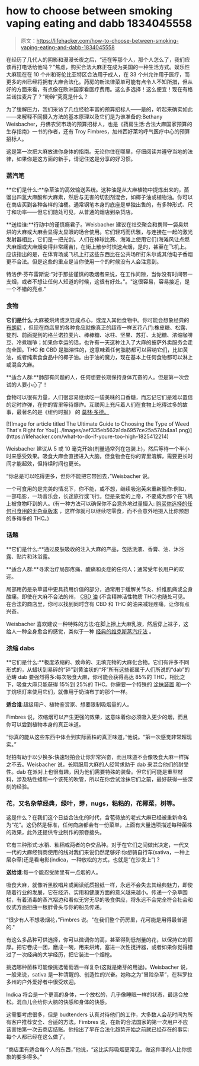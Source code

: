# how to choose between smoking vaping eating and dabb 1834045558

> 原文：<https://lifehacker.com/how-to-choose-between-smoking-vaping-eating-and-dabb-1834045558>

在经历了几代人的阴影和漫漫长夜之后，“还在等那个人，那个人怎么了，我们应该再打电话给他吗？”焦虑，购买合法大麻正在成为美国的一种生活方式。娱乐性大麻现在在 10 个州和哥伦比亚特区合法用于成人，在 33 个州允许用于医疗，而更多的州已经将拥有大麻合法化。药房的新法律菜单可能有点令人不知所措，但从好的方面来看，有点像在欧洲国家看医疗费用。这么多选择！这么便宜！现在有格兰诺拉麦片了？“粉碎”究竟是什么？

为了缓解压力，我们采访了几位经验丰富的预算招标人——是的，听起来确实如此——来解释不同摄入方法的基本原理以及它们是为谁准备的:Bethany Weisbacher，丹佛农贸市场的预算招标人，也是《药房生活:合法大麻国家预算的生存指南》一书的作者，还有 Troy Fimbres，加州西好莱坞呼气医疗中心的预算招标人。



这是第一次把大麻放进你身体的指南。无论你住在哪里，仔细阅读并遵守当地的法律，如果你是这方面的新手，请记住这是分享的好习惯。

### **蒸汽笔**

**它们是什么:**杂草油的高效输送系统。这种油是从大麻植物中提炼出来的，蒸馏出四氢大麻酚和大麻素，然后与无害的切割剂混合，如椰子油或植物油。你可以在商店买到各种各样的油桶。通常钢笔本身的底座是单独出售的，有多种形式、尺寸和功率——但它们随处可见，从普通的烟店到杂货店。

**送给谁:**行动中的谨慎瘾君子。Weisbacher 建议在社交聚会和携带一袋臭烘烘的大麻或大麻会显得太显眼的场合使用。它们轻巧而优雅，与连接在一起的激光发射器相比，它们是一把光剑。人们在棒球比赛、海滩上使用它们(海滩风让点燃大麻烟或大麻烟变得非常痛苦)，在街上散步时快速点烟，是的，甚至在飞机上。应该指出的是，在体育场或飞机上打这些东西比在公共场所打朱尔或其他电子香烟更不合法。但是这些的重点是当你使用一个的时候没有人会注意到。



特洛伊·芬布雷斯说:“对于那些谨慎的吸烟者来说，在工作间隙，当你没有时间带一支烟，或者不想让任何人知道的时候，这很有好处。”。"这很容易，容易接近，是一个不错的亮点."

### **食物**

**它们是什么**:大麻被烘烤或烹饪成点心，或混入其他食物中。你可能会想象经典的 [布朗尼](https://skillet.lifehacker.com/how-to-make-the-best-possible-pot-brownies-1819455350?_ga=2.112338628.1925352012.1555337722-3846207152.1521480874) ，但现在商店里的各种食品就像真正的超市一样五花八门:橡皮糖、松露、锭剂、前面提到的格兰诺拉麦片、棒棒糖、冰柱、坚果、苏打、太妃糖、浓缩咖啡豆、冷煮咖啡；如果你幸运的话，也许有一天这种注入了大麻的披萨外卖服务会走向全国。THC 和 CBD 是脂溶性的，这意味着任何脂肪都可以容纳它们，比如黄油，或者纯素食食品中的椰子油。由于油的魔力，现在基本上任何食物都可以淋上或混合大麻。

**适合人群:**肺部有问题的人，任何想要长期保持身体亢奋的人。但是第一次尝试的人要小心了！



食物可以很有力量，人们很容易继续吃一袋美味的口香糖，而忘记它们是难以置信的定时炸弹，在你的胃里等待爆炸。互联网上充斥着人们在食物上吃得过多的故事，最著名的是《纽约时报》 的 [莫林·多德。](https://books.google.com/books?id=cSyKDwAAQBAJ&pg=PA118&lpg=PA118&dq=marueen+dowd+%22overdowding%22&source=bl&ots=Y3I6QYB8A5&sig=ACfU3U2U-IVY5Sr6vYU_ua8wMW7vp6G9FA&hl=en&sa=X&ved=2ahUKEwidqLLsu9DhAhXBCjQIHVvpCzYQ6AEwA3oECAIQAQ#v=onepage&q=marueen%20dowd%20%22overdowding%22&f=false)

<aside data-commerce-source="inset" class="sc-16a0mhj-2 gAjHzr">[![Image for article titled The Ultimate Guide to Choosing the Type of Weed That&#39;s Right for You](../Images/aef335eb562a1da6957ce25a574b4aa1.png)](https://lifehacker.com/what-to-do-if-youre-too-high-1825412214)</aside>

Weisbacher 建议从 5 或 10 毫克开始(剂量通常列在包装上)，然后等待一个半小时来感受效果。吸食大麻会直接进入大脑，但食物会在你的胃里溶解，需要更长时间才能起效，但持续时间也更长。

“你总是可以吃得更多，但你不能把它带回去，”Weisbacher 说。



一个可食用的是完美的情况下，你不能，或不想，继续吸泡芙来重新振作:例如，一部电影，一场音乐会，长途旅行或飞行。但是亲爱的上帝，不要成为那个在飞机上被食物吓到的人。(有一种方法可以确保你不会意外地过量摄入: [购买你选择的任何可食用的无杂草版本](https://skillet.lifehacker.com/when-you-buy-edibles-buy-a-cannabis-free-version-as-we-1834049445?_ga=2.224069595.1925352012.1555337722-3846207152.1521480874) ，这样你就可以继续吃零食，而不会意外地摄入比你预想的多得多的 THC。)

### **话题**

**它们是什么:**通过皮肤吸收的注入大麻的产品，包括洗液、香膏、油、沐浴露、贴片和沐浴露。

**适合人群:**寻求治疗局部疼痛、酸痛和炎症的任何人；通常受年长用户的欢迎。



局部用药是杂草谱中更具药用价值的部分，通常用于缓解关节炎、纤维肌痛或全身酸痛。即使在大麻不合法的州， [CBD 油](https://vitals.lifehacker.com/what-you-should-know-about-cbd-oil-1825430458) (不含精神活性物质 THC)也随处可见。在合法的商店里，你可以找到同时含有 CBD 和 THC 的油来减轻疼痛，让你有点兴奋。

Weisbacher 喜欢建议一种特殊的方法:在脚上擦上大麻乳液，然后穿上袜子，这给人一种全身愈合的感觉，类似于一种 [经典的维克斯蒸汽疗法](https://www.orlandosentinel.com/health/get-healthy-orlando/os-vapor-rub-on-feet-does-it-work-20180413-story.html) 。

### **浓缩 dabs**

**它们是什么:**极度浓缩的、致命的、无填充物的大麻化合物。它们有许多不同形式的，从蜡状到易碎的“碎”到黄油状的“坏”所有这些都属于人们所说的“dab”的范畴 dab 要强烈得多:每次吸食大麻，你可能会获得高达 85%的 THC，相比之下，吸食大麻只能获得 15%到 25%的 THC。你需要一个特殊的 [涂抹装置](https://www.leafly.com/news/strains-products/the-best-dab-rig-for-any-situation) 和一个丁烷喷灯来使用它们，就像用于奶油布丁的那个一样。



**适合谁**:超级用户、植物鉴赏家、想要限制吸烟量的人。

Fimbres 说，浓缩烟可以产生更强的效果，这意味着你必须吸入更少的烟，而且你可以尝到植物本身的真正味道。

“你真的能从这些东西中体会到实际菌株的真正味道，”他说。“第一次感觉非常超现实。”

轻拍有助于以少换多:快速轻拍会让你非常兴奋，而且味道不会像吸食大麻一样挥之不去。Weisbacher 说，长期服用大麻的人经常求助于 dab 来混合他们的耐受性。dab 在派对上也很有趣，因为他们需要特殊的装备。但它们可能是重型材料，涉及粘性蜡和一个该死的吹管，所以在你尝试涂抹它们之前，最好获得一些深刻的经验。



### **花，又名杂草经典，绿叶，芽，nugs，粘粘的，花椰菜，树等。**

这是什么？在我们这个日益合法化的时代，含苞待放的老式大麻已经被重新命名为“花”。这仍然是标准，任何商店都会有一份菜单，上面有大量选项描述每种菌株的效果，此外还提供专业制作的预卷接头。

它有三种形式:水稻、籼稻或两者的杂交品种。对于在它们之间做出决定，一代又一代的大麻经销商使用的线对我们来说仍然足够好:你想骑自行车(sativa，一种上层杂草)还是看电影(indica，一种放松的方式，也就是“在沙发上”)？

**送给谁**:每一个能忍受肺里有一点烟的人。



吸食大麻，就像听黑胶唱片或阅读纸质报纸一样，永远不会失去其经典魅力，即使随着行业的发展，它在经济、实用和健康方面的意义越来越小。传递一个杂草围栏，有着消毒的蒸汽褶边和看似无穷无尽的吸食供应，将永远不会完全符合社会和仪式方面扭曲一根胖骨头与你的船员传递。

“很少有人不想吸烟花，”Fimbres 说。"在我们整个药房里，花可能是用得最普遍的."

有这么多品种可供选择，你可以微调你的高，甚至得到低剂量的花，以保持它的醇厚。把它卷成一团，磨成一碗，用来烘烤，塞进一次性搅拌器，或者如果你觉得错过了一次经典的大学经历，把它装进一个烟枪。



挑选哪种菌株可能像挑选葡萄酒一样复杂(这就是嫩芽的用途)。Weisbacher 说，一般来说，sativa 是一种清醒的、创造性的兴奋。她称之为“冒险杂草”，在科罗拉多州的户外爱好者中很受欢迎。

Indica 将会是一个更高的身体，一个放松的，几乎像睡眠一样的状态，最适合放松。混血儿会给你大脑的快感和身体的快感。

这需要考虑很多，但是 budtenders 认真对待他们的工作，大多数人会花时间为所有客户推荐安全、合适的方法。Fimbres 说，在新的合法国家的第一次用户不应该害怕第一次去商店结账。他指出了早在合法化趋势开始之前就已经存在的事实:每个人都已经在这么做了。



“商店里有适合每个人的东西，”他说，“这比实际吸烟更常见。做这件事的人比你想象的要多得多。”